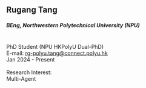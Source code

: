 ## Rugang Tang
##### BEng, Northwestern Polytechnical University (NPU)

<div align="justify">
<br/>PhD Student (NPU HKPolyU Dual-PhD)
<br/>E-mail: <a href="mailto:rg-polyu.tang@connect.polyu.hk">rg-polyu.tang@connect.polyu.hk</a>
<br/>
Jan 2024 - Present
<br/><br/>
Research Interest: <br/>
Multi-Agent
</div>
